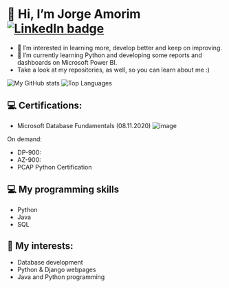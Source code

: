 # 👋 Hi, I’m Jorge Amorim [![LinkedIn badge](https://img.shields.io/badge/-jfbamorim-blue?style=for-the-badge&logo=linkedin)](https://www.linkedin.com/in/jorge-amorim-316969108/)
- 👀 I’m interested in learning more, develop better and keep on improving.
- 🌱 I’m currently learning Python and developing some reports and dashboards on Microsoft Power BI. 
- Take a look at my repositories, as well, so you can learn about me :)


![My GitHub stats](https://github-readme-stats.vercel.app/api?username=jfbamorim&count_private=true&show_icons=true&theme=white&hide=contribs&hide_border=true)
![Top Languages](https://github-readme-stats.vercel.app/api/top-langs/?username=jfbamorim&layout=compact&theme=white&hide_border=true)

<!---
jfbamorim/jfbamorim is a ✨ special ✨ repository because its `README.md` (this file) appears on your GitHub profile.
You can click the Preview link to take a look at your changes.
--->

## 💻 Certifications:
- Microsoft Database Fundamentals (08.11.2020) 
![image](https://user-images.githubusercontent.com/36761125/116785940-19d1e580-aa94-11eb-8d03-30227c951641.png)

On demand:
- DP-900:
- AZ-900:
- PCAP Python Certification

## 💻 My programming skills
- Python
- Java
- SQL

## 🧩 My interests:
- Database development
- Python & Django webpages
- Java and Python programming
